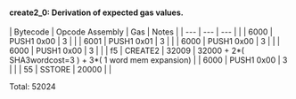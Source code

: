 #### create2_0: Derivation of expected gas values.

| Bytecode | Opcode Assembly          |   Gas | Notes |
|      --- | ---                      |   --- |       |
|     6000 | PUSH1 0x00               |     3 |       |
|     6001 | PUSH1 0x01               |     3 |       |
|     6000 | PUSH1 0x00               |     3 |       |
|     6000 | PUSH1 0x00               |     3 |       |
|       f5 | CREATE2                  | 32009 | 32000 + 2*( SHA3wordcost=3 ) + 3*( 1 word mem expansion) |
|     6000 | PUSH1 0x00               |     3 |       |
|       55 | SSTORE                   | 20000 |       |

Total: 52024

